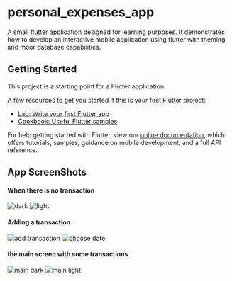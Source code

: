 # personal_expenses_app

A small flutter application designed for learning purposes. 
It demonstrates how to develop an interactive mobile application using flutter with theming and moor database capabilities.

## Getting Started

This project is a starting point for a Flutter application.

A few resources to get you started if this is your first Flutter project:

- [Lab: Write your first Flutter app](https://flutter.dev/docs/get-started/codelab)
- [Cookbook: Useful Flutter samples](https://flutter.dev/docs/cookbook)

For help getting started with Flutter, view our
[online documentation](https://flutter.dev/docs), which offers tutorials,
samples, guidance on mobile development, and a full API reference.

## App ScreenShots
#### When there is no transaction
![dark](./screenshots/no_transaction_dark.png?s=50)   ![light](./screenshots/no_transaction_light.png)

#### Adding a transaction 
![add transaction](./screenshots/add_transaction.png)    ![choose date](./screenshots/add_date.png)

#### the main screen with some transactions 
![main dark](./screenshots/main_dark.png)    ![main light](./screenshots/main_light.png)

